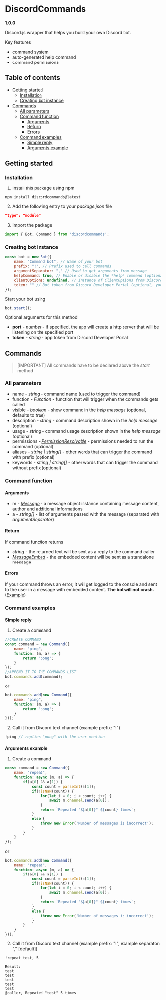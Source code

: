 # DiscordCommands
**1.0.0**

Discord.js wrapper that helps you build your own Discord bot.

Key features
- command system
- auto-generated help command
- command permissions

## Table of contents
- [Getting started](#getting-started)
    + [Installation](#installation)
    + [Creating bot instance](#creating-bot-instance)
- [Commands](#commands)
    + [All parameters](#all-parameters)
    + [Command function](#command-function)
        * [Arguments](#arguments)
        * [Return](#return)
        * [Errors](#errors)
    + [Command examples](#command-examples)
        * [Simple reply](#simple-reply)
        * [Arguments example](#arguments-example)

## Getting started
### Installation
1. Install this package using npm
```
npm install discordcommands@latest
```

2. Add the following entry to your *package.json* file
```json
"type": "module"
```

3. Import the package
```javascript
import { Bot, Command } from 'discordcommands';
```
### Creating bot instance
```javascript
const bot = new Bot({
    name: "Command bot", // Name of your bot
    prefix: "!", // Prefix used to call commands
    argumentSeparator: "," // Used to get arguments from message
    helpCommand: true, // Enable or disable the *help* command (optional)
    clientOptions: undefined, // Instance of ClientOptions from Discord.js
    token: "" // Bot token from Discord Developer Portal (optional, you can pass the token in *start* method)
});
```

Start your bot using
```javascript
bot.start();
```
Optional arguments for this method
- **port** - *number* - if specified, the app will create a http server that will be listening on the specified port
- **token** - *string* - app token from Discord Developer Portal
## Commands
> [IMPORTANT]
> All commands have to be declared above the *start* method
### All parameters
- name - *string* - command name (used to trigger the command)
- function - *Function* - function that will trigger when the commands gets called
- visible - *boolean* - show command in the *help message* (optional, defaults to *true*)
- description - *string* - command description shown in the *help message* (optional)
- usage - *string* - command usage description shown in the *help message* (optional)
- permissions - *[PermissionResolvable](https://discord.js.org/#/docs/main/stable/typedef/PermissionResolvable)* - permissions needed to run the command (optional)
- aliases - *string | string[]* - other words that can trigger the command with prefix (optional)
- keywords - *string | string[]* - other words that can trigger the command without prefix (optional)
### Command function
#### Arguments
- m - *[Message](https://discord.js.org/#/docs/main/stable/class/Message)* - a message object instance containing message content, author and additional informations
- a - *string[]* - list of arguments passed with the message (separated with *argumentSeparator*)
#### Return
If command function returns
- *string* - the returned text will be sent as a reply to the command caller
- *[MessageEmbed](https://discord.js.org/#/docs/main/stable/class/MessageEmbed)* - the embedded content will be sent as a standalone message
#### Errors
If your command throws an error, it will get logged to the console and sent to the user in a message with embedded content. **The bot will not crash.** ([Example](https://raw.githubusercontent.com/GRZ4NA/DiscordCommands/master/assets/error_example.png))

### Command examples
#### Simple reply
1. Create a command
```javascript
//CREATE COMMAND
const command = new Command({
    name: "ping",
    function: (m, a) => {
        return 'pong';
    }
});
//APPEND IT TO THE COMMANDS LIST
bot.commands.add(command);
```
or
```javascript
bot.commands.add(new Command({
    name: "ping",
    function: (m, a) => {
        return 'pong';
    }
}));
```
2. Call it from Discord text channel (example prefix: "!")
```javascript
!ping // replies "pong" with the user mention
```
#### Arguments example
1. Create a command
```javascript
const command = new Command({
    name: "repeat",
    function: async (m, a) => {
        if(a[0] && a[1]) {
            const count = parseInt(a[1]);
            if(!isNaN(count)) {
                for(let i = 0; i < count; i++) {
                    await m.channel.send(a[0]);
                }
                return `Repeated "${a[0]}" ${count} times`;
            }
            else {
                throw new Error('Number of messages is incorrect');
            }
        }
    }
});
```
or
```javascript
bot.commands.add(new Command({
    name: "repeat",
    function: async (m, a) => {
        if(a[0] && a[1]) {
            const count = parseInt(a[1]);
            if(!isNaN(count)) {
                for(let i = 0; i < count; i++) {
                    await m.channel.send(a[0]);
                }
                return `Repeated "${a[0]}" ${count} times`;
            }
            else {
                throw new Error('Number of messages is incorrect');
            }
        }
    }
}));
```
2. Call it from Discord text channel (example prefix: "!", example separator: "," [default])
```
!repeat test, 5

Result:
test
test
test
test
test
@caller, Repeated "test" 5 times
```
